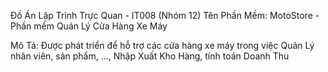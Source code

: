 Đồ Án Lập Trình Trực Quan - IT008 (Nhóm 12)
Tên Phần Mềm: MotoStore - Phần mềm Quản Lý Cửa Hàng Xe Máy

Mô Tả: Được phát triển để hỗ trợ các cửa hàng xe máy trong việc Quản Lý nhân viên, sản phẩm, ..., Nhập Xuất Kho Hàng, tính toán Doanh Thu
 